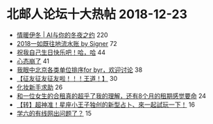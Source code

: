 # 北邮人论坛十大热帖 2018-12-23

- [情暖伊冬 | AI与你的冬夜之约](https://bbs.byr.cn/article/KaraOK/105657) 220
- [2018一如既往地流水账 by Signer](https://bbs.byr.cn/article/WorkLife/1114285) 72
- [祝我自己生日快乐吧！哈，哈](https://bbs.byr.cn/article/Talking/6084588) 44
- [心态崩了](https://bbs.byr.cn/article/AimGraduate/1154466) 41
- [我眼中北京各类单位排序for byr，欢迎讨论](https://bbs.byr.cn/article/Job/2011954) 38
- [【征友征友征友啦！！！王道！】](https://bbs.byr.cn/article/Friends/1905792) 30
- [化妆新手求助](https://bbs.byr.cn/article/Beauty/325425) 26
- [和一位女生的合租真的超乎了我的理解，还有8个月的租期感觉要命](https://bbs.byr.cn/article/Picture/3231939) 24
- [【转】超神准！星座小王子独创的新型占卜、來一起試玩一下！](https://bbs.byr.cn/article/Constellations/326533) 16
- [学六的有线网出问题了？](https://bbs.byr.cn/article/BUPTNet/99205) 15


